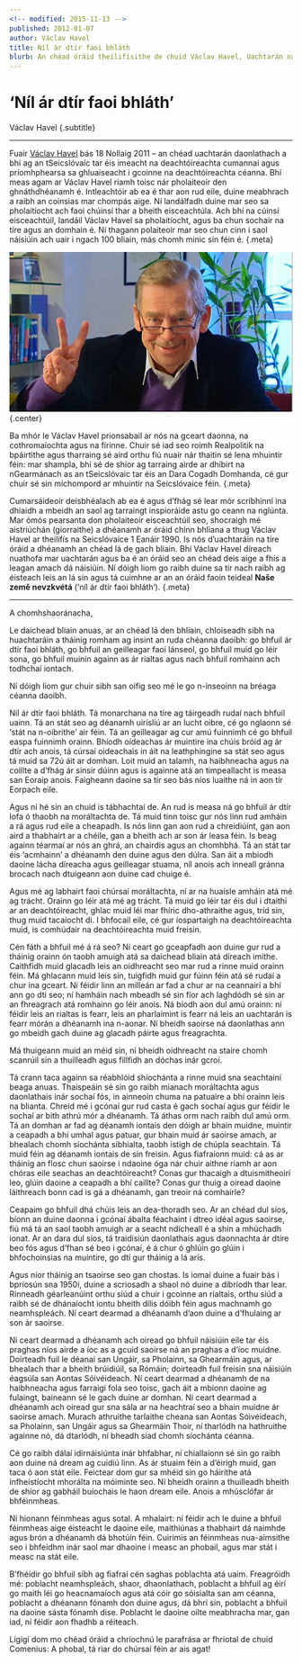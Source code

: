 ```yaml
---
<!-- modified: 2015-11-13 -->
published: 2012-01-07
author: Václav Havel
title: Níl ár dtír faoi bhláth
blurb: An chéad óráid theilifísithe de chuid Václav Havel, Uachtarán na Seicslóvaice, 1 Eanáir 1990
---
```


# ‘Níl ár dtír faoi bhláth’

Václav Havel {.subtitle}

---

Fuair [Václav Havel](http://ga.wikipedia.org/wiki/V%C3%A1clav_Havel) bás 18 Nollaig 2011 – an chéad uachtarán daonlathach a bhí ag an tSeicslóvaic tar éis imeacht na deachtóireachta cumannaí agus príomhphearsa sa ghluaiseacht i gcoinne na deachtóireachta céanna. Bhí meas agam ar Václav Havel riamh toisc nár pholaiteoir den ghnáthdhéanamh é. Intleachtóir ab ea é thar aon rud eile, duine meabhrach a raibh an coinsias mar chompás aige. Ní landálfadh duine mar seo sa pholaitíocht ach faoi chúinsí thar a bheith eisceachtúla. Ach bhí na cúinsí eisceachtúil, landáil Václav Havel sa pholaitíocht, agus ba chun sochair na tíre agus an domhain é. Ní thagann polaiteoir mar seo chun cinn i saol náisiúin ach uair i ngach 100 bliain, más chomh minic sin féin é. {.meta}

![Václav Havel](vaclav-havel.jpg) {.center}

Ba mhór le Václav Havel prionsabail ar nós na gceart daonna, na cothromaíochta agus na fírinne. Chuir sé iad seo roimh Realpolitik na bpáirtithe agus tharraing sé aird orthu fiú nuair nár thaitin sé lena mhuintir féin: mar shampla, bhí sé de shíor ag tarraing airde ar dhíbirt na nGearmánach as an tSeicslóvaic tar éis an Dara Cogadh Domhanda, cé gur chuir sé sin míchompord ar mhuintir na Seicslóvaice féin. {.meta}

Cumarsáideoir deisbhéalach ab ea é agus d’fhág sé lear mór scríbhinní ina dhiaidh a mbeidh an saol ag tarraingt inspioráide astu go ceann na nglúnta. Mar ómós pearsanta don pholaiteoir eisceachtúil seo, shocraigh mé aistriúchán (giorraithe) a dhéanamh ar óráid chinn bhliana a thug Václav Havel ar theilifís na Seicslóvaice 1 Eanáir 1990. Is nós d’uachtaráin na tíre óráid a dhéanamh an chéad lá de gach bliain. Bhí Václav Havel díreach nuathofa mar uachtarán agus ba é an óráid seo an chéad deis aige a fhís a leagan amach dá náisiúin. Ní dóigh liom go raibh duine sa tír nach raibh ag éisteach leis an lá sin agus tá cuimhne ar an an óráid faoin teideal **Naše země nevzkvétá** (‘níl ár dtír faoi bhláth’). {.meta}

---

A chomhshaoránacha,

Le daichead bliain anuas, ar an chéad lá den bhliain, chloiseadh sibh na huachtaráin a tháinig romham ag insint an ruda chéanna daoibh: go bhfuil ár dtír faoi bhláth, go bhfuil an geilleagar faoi lánseol, go bhfuil muid go léir sona, go bhfuil muinín againn as ár rialtas agus nach bhfuil romhainn ach todhchaí iontach.

Ní dóigh liom gur chuir sibh san oifig seo mé le go n-inseoinn na bréaga céanna daoibh.

Níl ár dtír faoi bhláth. Tá monarchana na tíre ag táirgeadh rudaí nach bhfuil uainn. Tá an stát seo ag déanamh uirísliú ar an lucht oibre, cé go nglaonn sé ‘stát na n-oibrithe’ air féin. Tá an geilleagar ag cur amú fuinnimh cé go bhfuil easpa fuinnimh orainn. Bhíodh oideachas ár muintire ina chúis bróid ag ár dtír ach anois, tá cúrsaí oideachais in áit na leathphingine sa stát seo agus tá muid sa 72ú áit ar domhan. Loit muid an talamh, na haibhneacha agus na coillte a d’fhág ár sinsir dúinn agus is againne atá an timpeallacht is measa san Eoraip anois. Faigheann daoine sa tír seo bás níos luaithe ná in aon tír Eorpach eile.

Agus ní hé sin an chuid is tábhachtaí de. An rud is measa ná go bhfuil ár dtír lofa ó thaobh na moráltachta de. Tá muid tinn toisc gur nós linn rud amháin a rá agus rud eile a cheapadh. Is nós linn gan aon rud a chreidiúint, gan aon aird a thabhairt ar a chéile, gan a bheith ach ar son ár leasa féin. Is beag againn téarmaí ar nós an ghrá, an chairdis agus an chomhbhá. Tá an stát tar éis ‘acmhainn’ a dhéanamh den duine agus den dúlra. San áit a mbíodh daoine lácha díreacha agus geilleagar stuama, níl anois ach inneall gránna brocach nach dtuigeann aon duine cad chuige é.

Agus mé ag labhairt faoi chúrsaí moráltachta, ní ar na huaisle amháin atá mé ag trácht. Orainn go léir atá mé ag trácht. Tá muid go léir tar éis dul i dtaithí ar an deachtóireacht, ghlac muid léi mar fhíric dho-athraithe agus, tríd sin, thug muid tacaíocht di. I bhfocail eile, cé gur íospartaigh na deachtóireachta muid, is comhúdair na deachtóireachta muid freisin.

Cén fáth a bhfuil mé á rá seo? Ní ceart go gceapfadh aon duine gur rud a tháinig orainn ón taobh amuigh atá sa daichead bliain atá díreach imithe. Caithfidh muid glacadh leis an oidhreacht seo mar rud a rinne muid orainn féin. Má ghlacann muid leis sin, tuigfidh muid gur fúinn féin atá sé rudaí a chur ina gceart. Ní féidir linn an milleán ar fad a chur ar na ceannairí a bhí ann go dtí seo; ní hamháin nach mbeadh sé sin fíor ach laghdódh sé sin ar an fhreagrach atá romhainn go léir anois. Ná bíodh aon dul amú orainn: ní féidir leis an rialtas is fearr, leis an pharlaimint is fearr ná leis an uachtarán is fearr mórán a dhéanamh ina n-aonar. Ní bheidh saoirse ná daonlathas ann go mbeidh gach duine ag glacadh páirte agus freagrachta.

Má thuigeann muid an méid sin, ní bheidh oidhreacht na staire chomh scanrúil sin a thuilleadh agus fillfidh an dóchas inár gcroí.

Tá crann taca againn sa réabhlóid shíochánta a rinne muid sna seachtainí beaga anuas. Thaispeáin sé sin go raibh mianach moráltachta agus daonlathais inár sochaí fós, in ainneoin chuma na patuaire a bhí orainn leis na blianta. Chreid mé i gcónaí gur rud casta é gach sochaí agus gur féidir le sochaí ar bith athrú mór a dhéanamh. Tá áthas orm nach raibh dul amú orm. Tá an domhan ar fad ag déanamh iontais den dóigh ar bhain muidne, muintir a ceapadh a bhí umhal agus patuar, gur bhain muid ár saoirse amach, ar bhealach chomh síochánta sibhialta, taobh istigh de chúpla seachtain. Tá muid féin ag déanamh iontais de sin freisin. Agus fiafraíonn muid: cá as ar tháinig an flosc chun saoirse i ndaoine óga nár chuir aithne riamh ar aon chóras eile seachas an deachtóireacht? Conas gur thacaigh a dtuismitheoirí leo, glúin daoine a ceapadh a bhí caillte? Conas gur thuig a oiread daoine láithreach bonn cad is gá a dhéanamh, gan treoir ná comhairle?

Ceapaim go bhfuil dhá chúis leis an dea-thoradh seo. Ar an chéad dul síos, bíonn an duine daonna i gcónaí ábalta féachaint i dtreo idéal agus saoirse, fiú má tá an saol taobh amuigh ar a seacht ndícheall é a shin a mhúchadh ionat. Ar an dara dul síos, tá traidisiún daonlathais agus daonnachta ár dtíre beo fós agus d’fhan sé beo i gcónaí, é á chur ó ghlúin go glúin i bhfochoinsias na muintire, go dtí gur tháinig a lá arís.

Agus níor tháinig an tsaoirse seo gan chostas. Is iomaí duine a fuair bás i bpríosún sna 1950í, duine a scriosadh a shaol nó duine a díbríodh thar lear. Rinneadh géarleanúint orthu siúd a chuir i gcoinne an rialtais, orthu siúd a raibh sé de dhánaíocht iontu bheith dílis dóibh féin agus machnamh go neamhspleách. Ní ceart dearmad a dhéanamh d’aon duine a d’fhulaing ar son ár saoirse.

Ní ceart dearmad a dhéanamh ach oiread go bhfuil náisiúin eile tar éis praghas níos airde a íoc as a gcuid saoirse ná an praghas a d’íoc muidne. Doirteadh fuil le déanaí san Ungáir, sa Pholainn, sa Ghearmáin agus, ar bhealach thar a bheith brúidiúil, sa Rómáin; doirteadh fuil freisin sna náisiúin éagsúla san Aontas Sóivéideach. Ní ceart dearmad a dhéanamh de na haibhneacha agus farraigí fola seo toisc, gach áit a mbíonn daoine ag fulaingt, baineann sé le gach duine ar domhan. Ní ceart dearmad a dhéanamh ach oiread gur sna sála ar na heachtraí seo a bhain muidne ár saoirse amach. Murach athruithe tarlaithe cheana san Aontas Sóivéideach, sa Pholainn, san Ungáir agus sa Ghearmáin Thoir, ní tharlódh na hathruithe againne nó, dá dtarlódh, ní bheadh siad chomh síochánta céanna.

Cé go raibh dálaí idirnáisiúnta inár bhfabhar, ní chiallaíonn sé sin go raibh aon duine ná dream ag cuidiú linn. As ár stuaim féin a d’éirigh muid, gan taca ó aon stát eile. Feictear dom gur sa mhéid sin go háirithe atá infheistíocht mhorálta na móiminte seo. Ní bheidh orainn a thuilleadh bheith de shíor ag gabháil buíochais le haon dream eile. Anois a mhúsclófar ár bhféinmheas.

Ní hionann féinmheas agus sotal. A mhalairt: ní féidir ach le duine a bhfuil féinmheas aige éisteacht le daoine eile, maithiúnas a thabhairt dá naimhde agus brón a dhéanamh dá bhotúin féin. Cuirimis an féinmheas nua-aimsithe seo i bhfeidhm inár saol mar dhaoine i measc an phobail, agus mar stát i measc na stát eile.

B’fhéidir go bhfuil sibh ag fiafraí cén saghas poblachta atá uaim. Freagróidh mé: poblacht neamhspleách, shaor, dhaonlathach, poblacht a bhfuil ag éirí go maith léi go heacnamaíoch agus atá cóir go sóisialta san am céanna, poblacht a dhéanann fónamh don duine agus, dá bhrí sin, poblacht a bhfuil na daoine sásta fónamh dise. Poblacht le daoine oilte meabhracha mar, gan iad, ní féidir aon fhadhb a réiteach.

Ligigí dom mo chéad óráid a chríochnú le parafrása ar fhriotal de chuid Comenius: A phobal, tá riar do chúrsaí féin ar ais agat!
